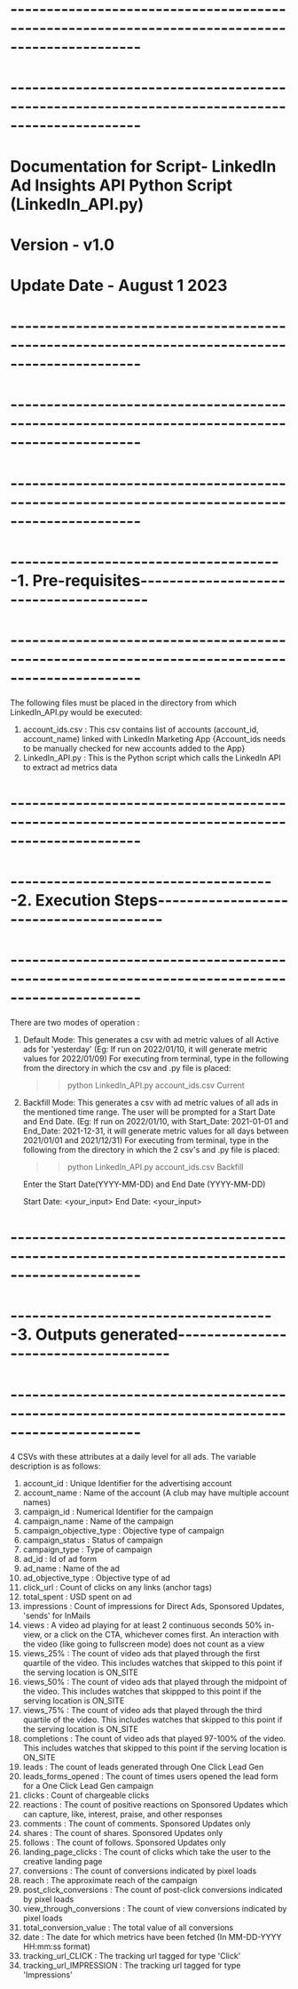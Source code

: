 # ----------------------------------------------------------------------------------------------
# ----------------------------------------------------------------------------------------------
# Documentation for Script- LinkedIn Ad Insights API Python Script (LinkedIn_API.py)
# Version - v1.0
# Update Date - August 1 2023
# ----------------------------------------------------------------------------------------------
# ----------------------------------------------------------------------------------------------


# ----------------------------------------------------------------------------------------------
# --------------------------------------1. Pre-requisites---------------------------------------
# ----------------------------------------------------------------------------------------------

The following files must be placed in the directory from which LinkedIn_API.py would be executed:

1. account_ids.csv : This csv contains list of accounts (account_id, account_name) linked with LinkedIn Marketing App 
	{Account_ids needs to be manually checked for new accounts added to the App}
2. LinkedIn_API.py : This is the Python script which calls the LinkedIn API to extract ad metrics data

# ----------------------------------------------------------------------------------------------
# -------------------------------------2. Execution Steps---------------------------------------
# ----------------------------------------------------------------------------------------------	

There are two modes of operation :

1. Default Mode: This generates a csv with ad metric values of all Active ads for 'yesterday' 
	(Eg: If run on 2022/01/10, it will generate metric values for 2022/01/09)
	For executing from terminal, type in the following from the directory in which the csv and .py file is placed:
	>> python LinkedIn_API.py account_ids.csv Current
	
2. Backfill Mode: This generates a csv with ad metric values of all ads in the mentioned time range. The user will be prompted for a Start Date and End Date.
	(Eg: If run on 2022/01/10, with Start_Date: 2021-01-01 and End_Date: 2021-12-31, it will generate metric values for all days between 2021/01/01 and 2021/12/31)
	For executing from terminal, type in the following from the directory in which the 2 csv's and .py file is placed:
	>> python LinkedIn_API.py account_ids.csv Backfill
	
	Enter the Start Date(YYYY-MM-DD) and End Date (YYYY-MM-DD)
	
	Start Date: <your_input>
	End Date: <your_input>


# ----------------------------------------------------------------------------------------------
# -------------------------------------3. Outputs generated-------------------------------------
# ----------------------------------------------------------------------------------------------

4 CSVs with these attributes at a daily level for all ads. The variable description is as follows:

1. account_id : Unique Identifier for the advertising account
2. account_name : Name of the account (A club may have multiple account names)
3. campaign_id : Numerical Identifier for the campaign
4. campaign_name : Name of the campaign
5. campaign_objective_type : Objective type of campaign
6. campaign_status : Status of campaign
7. campaign_type : Type of campaign
8. ad_id : Id of ad form
9. ad_name : Name of the ad
10. ad_objective_type : Objective type of ad
11. click_url : Count of clicks on any links (anchor tags)
12. total_spent : USD spent on ad
13. impressions : Count of impressions for Direct Ads, Sponsored Updates, 'sends' for InMails
14. views : A video ad playing for at least 2 continuous seconds 50% in-view, or a click on the CTA, whichever comes first. An interaction with the video (like going to fullscreen mode) does not count as a view
15. views_25% : The count of video ads that played through the first quartile of the video. This includes watches that skipped to this point if the serving location is ON_SITE
16. views_50% : The count of video ads that played through the midpoint of the video. This includes watches that skippped to this point if the serving location is ON_SITE
17. views_75% : The count of video ads that played through the third quartile of the video. This includes watches that skipped to this point if the serving location is ON_SITE
18. completions : The count of video ads that played 97-100% of the video. This includes watches that skipped to this point if the serving location is ON_SITE
19.	leads : The count of leads generated through One Click Lead Gen
20. leads_forms_opened : The count of times users opened the lead form for a One Click Lead Gen campaign
21. clicks : Count of chargeable clicks
22. reactions : The count of positive reactions on Sponsored Updates which can capture, like, interest, praise, and other responses
23. comments : The count of comments. Sponsored Updates only
24. shares : The count of shares. Sponsored Updates only
25. follows : The count of follows. Sponsored Updates only
26. landing_page_clicks : The count of clicks which take the user to the creative landing page
27. conversions : The count of conversions indicated by pixel loads
28. reach : The approximate reach of the campaign
29. post_click_conversions : The count of post-click conversions indicated by pixel loads
30. view_through_conversions : The count of view conversions indicated by pixel loads
31. total_conversion_value : The total value of all conversions
32. date : The date for which metrics have been fetched (In MM-DD-YYYY HH:mm:ss format)
33. tracking_url_CLICK : The tracking url tagged for type 'Click'
34. tracking_url_IMPRESSION : The tracking url tagged for type 'Impressions'
